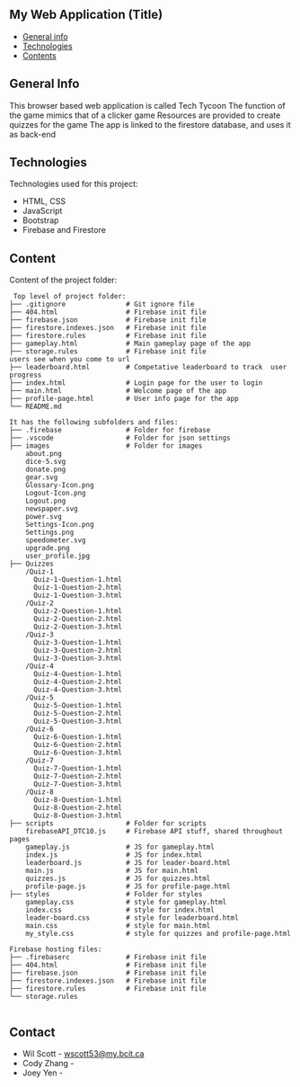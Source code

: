 ## My Web Application (Title)

* [General info](#general-info)
* [Technologies](#technologies)
* [Contents](#content)

## General Info
This browser based web application is called Tech Tycoon
The function of the game mimics that of a clicker game
Resources are provided to create quizzes for the game
The app is linked to the firestore database, and uses it as back-end

## Technologies
Technologies used for this project:
* HTML, CSS
* JavaScript
* Bootstrap 
* Firebase and Firestore
	
## Content
Content of the project folder:

```
 Top level of project folder: 
├── .gitignore               # Git ignore file
├── 404.html                 # Firebase init file
├── firebase.json            # Firebase init file
├── firestore.indexes.json   # Firebase init file
├── firestore.rules          # Firebase init file
├── gameplay.html            # Main gameplay page of the app
├── storage.rules            # Firebase init file
users see when you come to url
├── leaderboard.html         # Competative leaderboard to track  user progress
├── index.html               # Login page for the user to login
├── main.html                # Welcome page of the app
├── profile-page.html        # User info page for the app
└── README.md

It has the following subfolders and files:
├── .firebase                # Folder for firebase
├── .vscode                  # Folder for json settings
├── images                   # Folder for images
    about.png 
    dice-5.svg
    donate.png
    gear.svg
    Glossary-Icon.png
    Logout-Icon.png
    Logout.png
    newspaper.svg
    power.svg
    Settings-Icon.png
    Settings.png
    speedometer.svg
    upgrade.png
    user_profile.jpg 
├── Quizzes
    /Quiz-1
      Quiz-1-Question-1.html
      Quiz-1-Question-2.html
      Quiz-1-Question-3.html
    /Quiz-2
      Quiz-2-Question-1.html
      Quiz-2-Question-2.html
      Quiz-2-Question-3.html
    /Quiz-3
      Quiz-3-Question-1.html
      Quiz-3-Question-2.html
      Quiz-3-Question-3.html
    /Quiz-4
      Quiz-4-Question-1.html
      Quiz-4-Question-2.html
      Quiz-4-Question-3.html
    /Quiz-5
      Quiz-5-Question-1.html
      Quiz-5-Question-2.html
      Quiz-5-Question-3.html
    /Quiz-6
      Quiz-6-Question-1.html
      Quiz-6-Question-2.html
      Quiz-6-Question-3.html
    /Quiz-7
      Quiz-7-Question-1.html
      Quiz-7-Question-2.html
      Quiz-7-Question-3.html
    /Quiz-8 
      Quiz-8-Question-1.html
      Quiz-8-Question-2.html
      Quiz-8-Question-3.html                
├── scripts                  # Folder for scripts
    firebaseAPI_DTC10.js     # Firebase API stuff, shared throughout pages
    gameplay.js              # JS for gameplay.html
    index.js                 # JS for index.html
    leaderboard.js           # JS for leader-board.html
    main.js                  # JS for main.html
    quizzes.js               # JS for quizzes.html 
    profile-page.js          # JS for profile-page.html
├── styles                   # Folder for styles
    gameplay.css             # style for gameplay.html
    index.css                # style for index.html
    leader-board.css         # style for leaderboard.html
    main.css                 # style for main.html
    my_style.css             # style for quizzes and profile-page.html

Firebase hosting files: 
├── .firebaserc              # Firebase init file
├── 404.html                 # Firebase init file
├── firebase.json            # Firebase init file
├── firestore.indexes.json   # Firebase init file
├── firestore.rules          # Firebase init file
└── storage.rules


```

## Contact 
* Wil Scott - wscott53@my.bcit.ca
* Cody Zhang - 
* Joey Yen - 